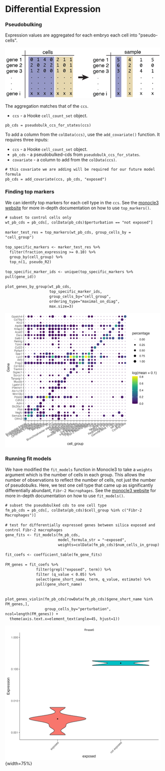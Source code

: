 # Differential Expression


### Pseudobulking 

Expression values are aggregated for each embryo each cell into "pseudo-cells". 

![aggregation_cells](assets/aggregation_example_genes.png)

The aggregation matches that of the `ccs`. 

* `ccs` - a Hooke `cell_count_set` object. 

```
pb_cds = pseudobulk_ccs_for_states(ccs)
```

To add a column from the `colData(ccs)`, use the `add_covariate()` function. It requires three inputs: 

* `ccs` - a Hooke `cell_count_set` object. 
* `pb_cds` - a pseudobulked-cds from `pseudobulk_ccs_for_states`.
* `covariate` - a column to add from the `colData(ccs)`.
```
# this covariate we are adding will be required for our future model formula 
pb_cds = add_covariate(ccs, pb_cds, "exposed")
```



### Finding top markers

We can identify top markers for each cell type in the `ccs`. See the [monocle3 website](https://cole-trapnell-lab.github.io/monocle3/docs/clustering/#find-markers) for more in-depth documentation on how to use `top_markers()`. 


```
# subset to control cells only
wt_pb_cds = pb_cds[, colData(pb_cds)$perturbation == "not exposed"]

marker_test_res = top_markers(wt_pb_cds, group_cells_by = "cell_group")

top_specific_markers <- marker_test_res %>%
  filter(fraction_expressing >= 0.10) %>%
  group_by(cell_group) %>%
  top_n(1, pseudo_R2)

top_specific_marker_ids <- unique(top_specific_markers %>% pull(gene_id))

plot_genes_by_group(wt_pb_cds,
                    top_specific_marker_ids,
                    group_cells_by="cell_group",
                    ordering_type="maximal_on_diag",
                    max.size=3)
```

![silicosis_top_markers](assets/silicosis_top_markers.png)


### Running fit models

We have modified the `fit_models` function in Monocle3 to take a `weights` argument which is the number of cells in each group. This allows the number of observations to reflect the number of cells, not just the number of pseudobulks. Here, we test one cell type that came up as significantly differentially abundant, `Fibr-2 Macrophages`. See the [monocle3 website](https://cole-trapnell-lab.github.io/monocle3/docs/differential/) for more in-depth documentation on how to use `fit_models()`. 

```
# subset the pseudobulked cds to one cell type
fm_pb_cds = pb_cds[, colData(pb_cds)$cell_group %in% c("Fibr-2 Macrophages")]

# test for differentially expressed genes between silica exposed and control Fibr-2 macrophages
gene_fits <- fit_models(fm_pb_cds, 
                        model_formula_str = "~exposed", 
                        weights=colData(fm_pb_cds)$num_cells_in_group)

fit_coefs <- coefficient_table(fm_gene_fits)  

FM_genes = fit_coefs %>% 
              filter(grepl("exposed", term)) %>% 
              filter (q_value < 0.05) %>%
              select(gene_short_name, term, q_value, estimate) %>% 
              pull(gene_short_name)


plot_genes_violin(fm_pb_cds[rowData(fm_pb_cds)$gene_short_name %in% FM_genes,], 
                  group_cells_by="perturbation", ncol=length(FM_genes)) +
  theme(axis.text.x=element_text(angle=45, hjust=1))

```
![silicosis_degs](assets/silicosis_im_degs.png){width=75%}


